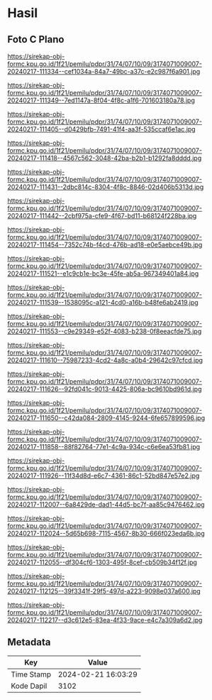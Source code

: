 # Hasil

## Foto C Plano

https://sirekap-obj-formc.kpu.go.id/1f21/pemilu/pdpr/31/74/07/10/09/3174071009007-20240217-111334--cef1034a-84a7-49bc-a37c-e2c987f6a901.jpg

https://sirekap-obj-formc.kpu.go.id/1f21/pemilu/pdpr/31/74/07/10/09/3174071009007-20240217-111349--7ed1147a-8f04-4f8c-a1f6-701603180a78.jpg

https://sirekap-obj-formc.kpu.go.id/1f21/pemilu/pdpr/31/74/07/10/09/3174071009007-20240217-111405--d0429bfb-7491-41f4-aa3f-535ccaf6e1ac.jpg

https://sirekap-obj-formc.kpu.go.id/1f21/pemilu/pdpr/31/74/07/10/09/3174071009007-20240217-111418--4567c562-3048-42ba-b2b1-b1292fa8dddd.jpg

https://sirekap-obj-formc.kpu.go.id/1f21/pemilu/pdpr/31/74/07/10/09/3174071009007-20240217-111431--2dbc814c-8304-4f8c-8846-02d406b5313d.jpg

https://sirekap-obj-formc.kpu.go.id/1f21/pemilu/pdpr/31/74/07/10/09/3174071009007-20240217-111442--2cbf975a-cfe9-4f67-bd11-b68124f228ba.jpg

https://sirekap-obj-formc.kpu.go.id/1f21/pemilu/pdpr/31/74/07/10/09/3174071009007-20240217-111454--7352c74b-f4cd-476b-ad18-e0e5aebce49b.jpg

https://sirekap-obj-formc.kpu.go.id/1f21/pemilu/pdpr/31/74/07/10/09/3174071009007-20240217-111521--e1c9cb1e-bc3e-45fe-ab5a-967349401a84.jpg

https://sirekap-obj-formc.kpu.go.id/1f21/pemilu/pdpr/31/74/07/10/09/3174071009007-20240217-111539--1538095c-a121-4cd0-a16b-b48fe6ab2419.jpg

https://sirekap-obj-formc.kpu.go.id/1f21/pemilu/pdpr/31/74/07/10/09/3174071009007-20240217-111553--c9e29349-e52f-4083-b238-0f8eeacfde75.jpg

https://sirekap-obj-formc.kpu.go.id/1f21/pemilu/pdpr/31/74/07/10/09/3174071009007-20240217-111610--75987233-4cd2-4a8c-a0b4-29642c97cfcd.jpg

https://sirekap-obj-formc.kpu.go.id/1f21/pemilu/pdpr/31/74/07/10/09/3174071009007-20240217-111626--92fd041c-9013-4425-806a-bc9610bd961d.jpg

https://sirekap-obj-formc.kpu.go.id/1f21/pemilu/pdpr/31/74/07/10/09/3174071009007-20240217-111650--c42da084-2809-4145-9244-6fe657899596.jpg

https://sirekap-obj-formc.kpu.go.id/1f21/pemilu/pdpr/31/74/07/10/09/3174071009007-20240217-111858--88f82764-77e1-4c9a-934c-c6e6ea53fb81.jpg

https://sirekap-obj-formc.kpu.go.id/1f21/pemilu/pdpr/31/74/07/10/09/3174071009007-20240217-111926--11f34d8d-e6c7-4361-86c1-52bd847e57e2.jpg

https://sirekap-obj-formc.kpu.go.id/1f21/pemilu/pdpr/31/74/07/10/09/3174071009007-20240217-112007--6a8429de-dad1-44d5-bc7f-aa85c9476462.jpg

https://sirekap-obj-formc.kpu.go.id/1f21/pemilu/pdpr/31/74/07/10/09/3174071009007-20240217-112024--5d65b698-7115-4567-8b30-666f023eda6b.jpg

https://sirekap-obj-formc.kpu.go.id/1f21/pemilu/pdpr/31/74/07/10/09/3174071009007-20240217-112055--df304cf6-1303-495f-8cef-cb509b34f12f.jpg

https://sirekap-obj-formc.kpu.go.id/1f21/pemilu/pdpr/31/74/07/10/09/3174071009007-20240217-112125--39f3341f-29f5-497d-a223-9098e037a600.jpg

https://sirekap-obj-formc.kpu.go.id/1f21/pemilu/pdpr/31/74/07/10/09/3174071009007-20240217-112217--d3c612e5-83ea-4f33-9ace-e4c7a309a6d2.jpg


## Metadata

| Key        | Value               |
| ---------- | ------------------- |
| Time Stamp | 2024-02-21 16:03:29 |
| Kode Dapil | 3102                |



